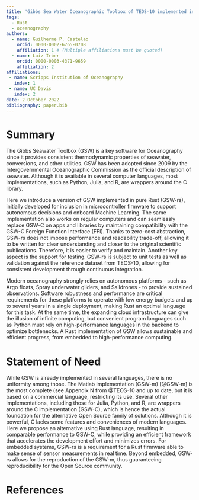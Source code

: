 ```yaml
---
title: 'Gibbs Sea Water Oceanographic Toolbox of TEOS-10 implemented in Rust'
tags:
  - Rust
  - oceanography
authors:
  - name: Guilherme P. Castelao
    orcid: 0000-0002-6765-0708
    affiliation: 1 # (Multiple affiliations must be quoted)
  - name: Luiz Irber
    orcid: 0000-0003-4371-9659
    affiliation: 2
affiliations:
 - name: Scripps Institution of Oceanography
   index: 1
 - name: UC Davis
   index: 2
date: 2 October 2022
bibliography: paper.bib
---
```


# Summary

The Gibbs Seawater Toolbox (GSW) is a key software for Oceanography since it
provides consistent thermodynamic properties of seawater, conversions, and
other utilities. GSW has been adopted since 2009 by the Intergovernmental
Oceanographic Commission as the official description of seawater. Although it
is available in several computer languages, most implementations, such as
Python, Julia, and R, are wrappers around the C library.

Here we introduce a version of GSW implemented in pure Rust (GSW-rs),
initially developed for inclusion in microcontroller firmware to support
autonomous decisions and onboard Machine Learning. The same implementation
also works on regular computers and can seamlessly replace GSW-C on apps and
libraries by maintaining compatibility with the GSW-C Foreign Function
Interface (FFI). Thanks to zero-cost abstraction, GSW-rs does not impose
performance and readability trade-off, allowing it to be written for clear
understanding and closer to the original scientific publications. Therefore,
it is easier to verify and maintain. Another key aspect is the support for
testing. GSW-rs is subject to unit tests as well as validation against the
reference dataset from TEOS-10, allowing for consistent development through
continuous integration.

Modern oceanography strongly relies on autonomous platforms - such as Argo
floats, Spray underwater gliders, and Saildrones - to provide sustained
observations. Software robustness and performance are critical requirements
for these platforms to operate with low energy budgets and up to several years
in a single deployment, making Rust an optimal language for this task. At the
same time, the expanding cloud infrastructure can give the illusion of
infinite computing, but convenient program languages such as Python must rely
on high-performance languages in the backend to optimize bottlenecks. A Rust
implementation of GSW allows sustainable and efficient progress, from embedded
to high-performance computing.

# Statement of Need

While GSW is already implemented in several languages, there is no uniformity
among those. The Matlab implementation (GSW-m) [@GSW-m] is the most
complete (see Appendix N from @TEOS-10 and up to date, but it is based
on a commercial language, restricting its use. Several other implementations,
including those for Julia, Python, and R, are wrappers around the C
implementation (GSW-C), which is hence the actual foundation for the
alternative Open Source family of solutions. Although it is powerful, C lacks
some features and conveniences of modern languages. Here we propose an
alternative using Rust language, resulting in comparable performance to GSW-C,
while providing an efficient framework that accelerates the development effort
and minimizes errors. For embedded systems, GSW-rs is a requirement for a
Rust firmware able to make sense of sensor measurements in real time. Beyond
embedded, GSW-rs allows for the reproduction of the GSW-m, thus guaranteeing
reproducibility for the Open Source community.

# References

